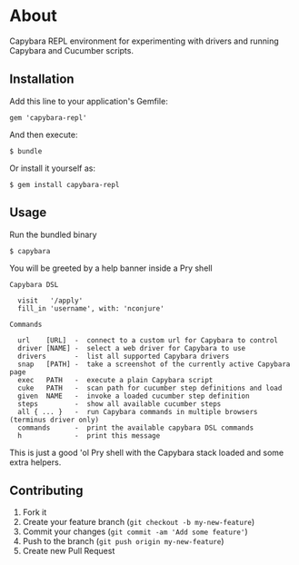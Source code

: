 # About

Capybara REPL environment for experimenting with drivers and running Capybara and Cucumber scripts.

## Installation

Add this line to your application's Gemfile:

    gem 'capybara-repl'

And then execute:

    $ bundle

Or install it yourself as:

    $ gem install capybara-repl

## Usage

Run the bundled binary

    $ capybara


You will be greeted by a help banner inside a Pry shell

    Capybara DSL

      visit   '/apply'
      fill_in 'username', with: 'nconjure'

    Commands

      url    [URL]  -  connect to a custom url for Capybara to control
      driver [NAME] -  select a web driver for Capybara to use
      drivers       -  list all supported Capybara drivers
      snap   [PATH] -  take a screenshot of the currently active Capybara page
      exec   PATH   -  execute a plain Capybara script
      cuke   PATH   -  scan path for cucumber step definitions and load
      given  NAME   -  invoke a loaded cucumber step definition
      steps         -  show all available cucumber steps
      all { ... }   -  run Capybara commands in multiple browsers (terminus driver only)
      commands      -  print the available capybara DSL commands
      h             -  print this message


This is just a good 'ol Pry shell with the Capybara stack loaded and some extra
helpers.

## Contributing

1. Fork it
2. Create your feature branch (`git checkout -b my-new-feature`)
3. Commit your changes (`git commit -am 'Add some feature'`)
4. Push to the branch (`git push origin my-new-feature`)
5. Create new Pull Request
